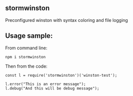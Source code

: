 ## stormwinston
Preconfigured winston with syntax coloring and file logging
## Usage sample:
From command line:
```
npm i stormwinston
```
Then from the code: 
```
const l = require('stormwinston')('winston-test');

l.error("This is an error message");
l.debug("And this will be debug message");
